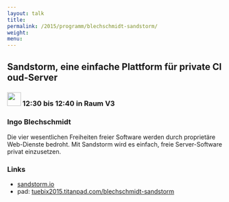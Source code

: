 ```yaml
---
layout: talk
title:
permalink: /2015/programm/blechschmidt-sandstorm/
weight: 
menu:
---
```

## Sandstorm,&nbsp;eine&nbsp;einfache&nbsp;Plattform&nbsp;für&nbsp;private&nbsp;Cloud-Server

### <img height = "32" src="../../../images/lightning.svg"> 12:30 bis 12:40 in Raum V3

### Ingo&nbsp;Blechschmidt

Die vier wesentlichen Freiheiten freier Software werden durch proprietäre Web-Dienste bedroht.
Mit Sandstorm wird es einfach, freie Server-Software privat einzusetzen.

### Links

- <a href="https://sandstorm.io" target="_blank">sandstorm.io</a>
- pad: <a href="https://tuebix2015.titanpad.com/blechschmidt-sandstorm" target="_blank">tuebix2015.titanpad.com/blechschmidt-sandstorm</a>
